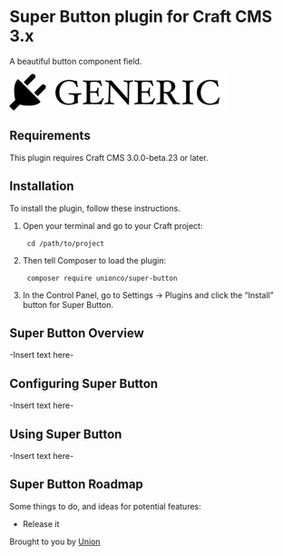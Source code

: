 # Super Button plugin for Craft CMS 3.x

A beautiful button component field.

![Screenshot](resources/img/plugin-logo.png)

## Requirements

This plugin requires Craft CMS 3.0.0-beta.23 or later.

## Installation

To install the plugin, follow these instructions.

1. Open your terminal and go to your Craft project:

        cd /path/to/project

2. Then tell Composer to load the plugin:

        composer require unionco/super-button

3. In the Control Panel, go to Settings → Plugins and click the “Install” button for Super Button.

## Super Button Overview

-Insert text here-

## Configuring Super Button

-Insert text here-

## Using Super Button

-Insert text here-

## Super Button Roadmap

Some things to do, and ideas for potential features:

* Release it

Brought to you by [Union](https://github.com/unionco)
